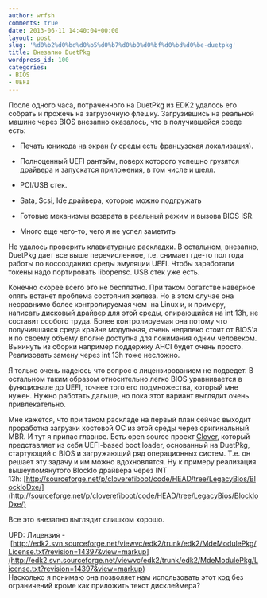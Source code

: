 ```yaml
---
author: wrfsh
comments: true
date: 2013-06-11 14:40:04+00:00
layout: post
slug: '%d0%b2%d0%bd%d0%b5%d0%b7%d0%b0%d0%bf%d0%bd%d0%be-duetpkg'
title: Внезапно DuetPkg
wordpress_id: 100
categories:
- BIOS
- UEFI
---
```


После одного часа, потраченного на DuetPkg из EDK2 удалось его собрать и прожечь на загрузочную флешку. Загрузившись на реальной машине через BIOS внезапно оказалось, что в получившейся среде есть:



	
  * Печать юникода на экран (у среды есть французская локализация).

	
  * Полноценный UEFI рантайм, поверх которого успешно грузятся драйвера и запускатся приложения, в том числе и шелл.

	
  * PCI/USB стек.

	
  * Sata, Scsi, Ide драйвера, которые можно подгружать

	
  * Готовые механизмы возврата в реальный режим и вызова BIOS ISR.

	
  * Много еще чего-то, чего я не успел заметить


Не удалось проверить клавиатурные раскладки. В остальном, внезапно, DuetPkg дает все выше перечисленное, т.е. снимает где-то пол года работы по воссозданию среды эмуляции UEFI. Чтобы заработали токены надо портировать libopensc. USB стек уже есть.

Конечно скорее всего это не бесплатно. При таком богатстве наверное опять встанет проблема состояния железа. Но в этом случае она несравнимо более контролируемая чем  на Linux и, к примеру, написать дисковый драйвер для этой среды, опирающийся на int 13h, не составит особого труда. Более контролируемая она потому что получившаяся среда крайне модульная, очень недалеко стоит от BIOS'а и по своему объему вполне доступна для понимания одним человеком. Выкинуть из сборки например поддержку AHCI будет очень просто. Реализовать замену через int 13h тоже несложно.

Я только очень надеюсь что вопрос с лицензированием не подведет. В остальном таким образом относительно легко BIOS уравнивается в функционале до UEFI, точнее того его подмножества, который мне нужен. Нужно работать дальше, но пока этот вариант выглядит очень привлекательно.

Мне кажется, что при таком раскладе на первый план сейчас выходит проработка загрузки хостовой ОС из этой среды через оригинальный MBR. И тут я припас главное. Есть open source проект [Clover](http://sourceforge.net/projects/cloverefiboot/), который представляет из себя UEFI-based boot loader, основанный на DuetPkg, стартующий с BIOS и загружающий ряд операционных систем. Т.е. он решает эту задачу и им можно вдохновлятся. Ну к примеру реализация вышеупомянутого BlockIo драйвера через INT 13h: [http://sourceforge.net/p/cloverefiboot/code/HEAD/tree/LegacyBios/BlockIoDxe/](http://sourceforge.net/p/cloverefiboot/code/HEAD/tree/LegacyBios/BlockIoDxe/)

Все это внезапно выглядит слишком хорошо.

UPD: Лицензия - [http://edk2.svn.sourceforge.net/viewvc/edk2/trunk/edk2/MdeModulePkg/License.txt?revision=14397&view=markup](http://edk2.svn.sourceforge.net/viewvc/edk2/trunk/edk2/MdeModulePkg/License.txt?revision=14397&view=markup)  
Насколько я понимаю она позволяет нам использовать этот код без ограничений кроме как приложить текст дисклеймера?
